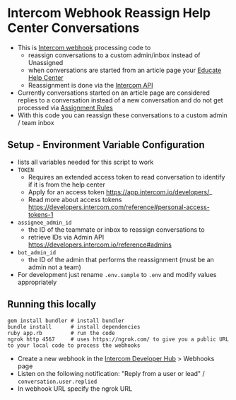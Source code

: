 # Intercom Webhook Reassign Help Center Conversations
- This is [Intercom webhook](https://docs.intercom.io/integrations/webhooks) processing code to 
   - reassign conversations to a custom admin/inbox instead of Unassigned 
   - when conversations are started from an article page your [Educate Help Center](https://docs.intercom.com/educating-your-customers/get-started/how-intercom-educate-works#make-articles-discoverable-on-your-help-center-)
   - Reassignment is done via the [Intercom API](https://developers.intercom.io/reference)
- Currently conversations started on an article page are considered replies to a conversation instead of a new conversation and do not get processed via [Assignment Rules](http://docs.intercom.io/Intercom-for-customer-support/assignment-rules)
- With this code you can reassign these conversations to a custom admin / team inbox


## Setup - Environment Variable Configuration
- lists all variables needed for this script to work
- `TOKEN`
	- Requires an extended access token to read conversation to identify if it is from the help center
	- Apply for an access token  https://app.intercom.io/developers/_
	- Read more about access tokens https://developers.intercom.com/reference#personal-access-tokens-1 
- `assignee_admin_id`
	- the ID of the teammate or inbox to reassign conversations to 
	- retrieve IDs via Admin API https://developers.intercom.io/reference#admins
- `bot_admin_id`
	- the ID of the admin that performs the reassignment (must be an admin not a team)
- For development just rename `.env.sample` to `.env` and modify values appropriately

## Running this locally

```
gem install bundler # install bundler
bundle install      # install dependencies
ruby app.rb         # run the code
ngrok http 4567     # uses https://ngrok.com/ to give you a public URL to your local code to process the webhooks
```

- Create a new webhook in the [Intercom Developer Hub](https://app.intercom.io/developers/_) > Webhooks page
- Listen on the following notification: "Reply from a user or lead" / `conversation.user.replied`
- In webhook URL specify the ngrok URL

